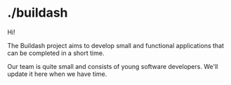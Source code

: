 
# ./buildash

Hi!

The Buildash project aims to develop small and functional applications that can be completed in a short time.

Our team is quite small and consists of young software developers. We'll update it here when we have time.
